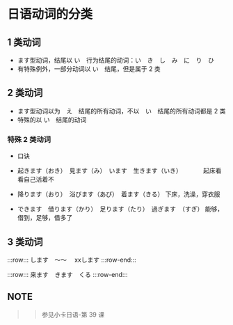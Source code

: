 # 日语动词的分类  

## 1 类动词  

* ます型动词，结尾以 い　行为结尾的动词：い　き　し　み　に　り　ひ
* 有特殊例外，一部分动词以 い　结尾，但是属于 2 类

## 2 类动词

* ます型动词以为　え　结尾的所有动词，不以　い　结尾的所有动词都是 2 类
* 特殊的以 い　结尾的动词

### 特殊 2 类动词

* 口诀

* 起きます（おき）　見ます（み）　います　生きます（いき）　　　　起床看看自己活着不
* 降ります（おり）　浴びます（あび）　着ます（きる）              下床，洗澡，穿衣服
* できます　借ります（かり）　足ります（たり）　過ぎます　（すぎ）  能够，借到，足够，借多了

## 3 类动词

 :::row:::
    します　〜〜　 xxします
 :::row-end:::

 :::row:::
    来ます　きます　くる
 :::row-end:::

## NOTE

>> 参见小卡日语-第 39 课
